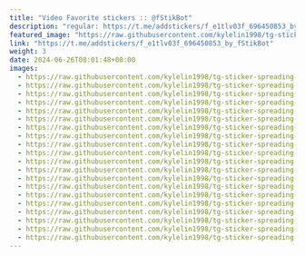 ```yaml
---
title: "Video Favorite stickers :: @fStikBot"
description: "regular: https://t.me/addstickers/f_e1tlv03f_696450853_by_fStikBot"
featured_image: "https://raw.githubusercontent.com/kylelin1998/tg-sticker-spreading-worldwide-images/main/img/d988b4ac-620b-4d55-896c-2e704f8fd920.jpg"
link: "https://t.me/addstickers/f_e1tlv03f_696450853_by_fStikBot"
weight: 3
date: 2024-06-26T08:01:48+08:00
images:
  - https://raw.githubusercontent.com/kylelin1998/tg-sticker-spreading-worldwide-images/main/img/d988b4ac-620b-4d55-896c-2e704f8fd920.jpg
  - https://raw.githubusercontent.com/kylelin1998/tg-sticker-spreading-worldwide-images/main/img/057d1e38-287c-4e15-bf82-95b7e4d9275b.jpg
  - https://raw.githubusercontent.com/kylelin1998/tg-sticker-spreading-worldwide-images/main/img/a572c15e-b4ab-4e94-a036-042524e342cd.jpg
  - https://raw.githubusercontent.com/kylelin1998/tg-sticker-spreading-worldwide-images/main/img/84b8b98d-a665-41f8-9fbb-8df016c283e0.jpg
  - https://raw.githubusercontent.com/kylelin1998/tg-sticker-spreading-worldwide-images/main/img/211763ed-c2d7-4565-a9c8-b5633948b850.jpg
  - https://raw.githubusercontent.com/kylelin1998/tg-sticker-spreading-worldwide-images/main/img/4db614e1-79c1-4f1e-9a66-232b48b62bba.jpg
  - https://raw.githubusercontent.com/kylelin1998/tg-sticker-spreading-worldwide-images/main/img/7d727bf1-3000-4938-8746-7e8162a76e3d.jpg
  - https://raw.githubusercontent.com/kylelin1998/tg-sticker-spreading-worldwide-images/main/img/8e9b3392-2ab9-4964-bc3b-5e41abc58778.jpg
  - https://raw.githubusercontent.com/kylelin1998/tg-sticker-spreading-worldwide-images/main/img/70b37263-0174-4f96-85be-d3d71f6ea491.jpg
  - https://raw.githubusercontent.com/kylelin1998/tg-sticker-spreading-worldwide-images/main/img/4003c51b-1e11-4869-84b2-146178d24c0d.jpg
  - https://raw.githubusercontent.com/kylelin1998/tg-sticker-spreading-worldwide-images/main/img/a2483d97-ceae-41fa-8bd4-4a891357cede.jpg
  - https://raw.githubusercontent.com/kylelin1998/tg-sticker-spreading-worldwide-images/main/img/8f33ac7f-06dd-464a-a07a-083fdfbd7910.jpg
  - https://raw.githubusercontent.com/kylelin1998/tg-sticker-spreading-worldwide-images/main/img/6c74778d-a526-495a-b375-cd22cc9d16bf.jpg
  - https://raw.githubusercontent.com/kylelin1998/tg-sticker-spreading-worldwide-images/main/img/56ee0b3b-c9e0-4e19-a3ec-c6eca53a9254.jpg
  - https://raw.githubusercontent.com/kylelin1998/tg-sticker-spreading-worldwide-images/main/img/757e4f7e-4b83-41a9-bcd3-4604a9dd8969.jpg
  - https://raw.githubusercontent.com/kylelin1998/tg-sticker-spreading-worldwide-images/main/img/29556777-edbe-413c-abed-b38124d4f7e6.jpg
  - https://raw.githubusercontent.com/kylelin1998/tg-sticker-spreading-worldwide-images/main/img/017f8731-e262-469b-aa16-acd8d9874f83.jpg
  - https://raw.githubusercontent.com/kylelin1998/tg-sticker-spreading-worldwide-images/main/img/7faa43f1-3a5d-4ed4-ac60-475da613ee62.jpg
  - https://raw.githubusercontent.com/kylelin1998/tg-sticker-spreading-worldwide-images/main/img/1d35ebec-17f4-4cf8-9de8-67d95840a02f.jpg
  - https://raw.githubusercontent.com/kylelin1998/tg-sticker-spreading-worldwide-images/main/img/8e4f7a70-3185-4ec7-8629-a5f1da20677a.jpg
---
```

